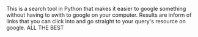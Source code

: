 This is a search tool in Python that makes it easier to google something without having to swith to google on your computer. Results are inform of links that you can click into and go straight to your query's resource on google. ALL THE BEST
